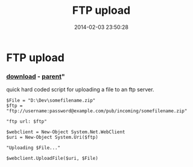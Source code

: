 ﻿---
pid:            4874
parent:         4873
children:       
poster:         cofgis
title:          FTP upload
date:           2014-02-03 23:50:28
format:         posh
---

# FTP upload

### [download](4874.ps1) - [parent](4873.md)"

quick hard coded script for uploading a file to an ftp server.

```posh
$File = "D:\Dev\somefilename.zip"
$ftp = "ftp://username:password@example.com/pub/incoming/somefilename.zip"

"ftp url: $ftp"

$webclient = New-Object System.Net.WebClient
$uri = New-Object System.Uri($ftp)

"Uploading $File..."

$webclient.UploadFile($uri, $File)
```
